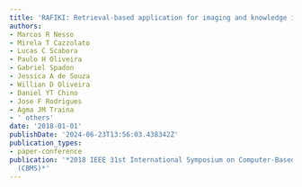 ```yaml
---
title: 'RAFIKI: Retrieval-based application for imaging and knowledge investigation'
authors:
- Marcos R Nesso
- Mirela T Cazzolato
- Lucas C Scabora
- Paulo H Oliveira
- Gabriel Spadon
- Jessica A de Souza
- Willian D Oliveira
- Daniel YT Chino
- Jose F Rodrigues
- Agma JM Traina
- ' others'
date: '2018-01-01'
publishDate: '2024-06-23T13:56:03.438342Z'
publication_types:
- paper-conference
publication: '*2018 IEEE 31st International Symposium on Computer-Based Medical Systems
  (CBMS)*'
---
```

